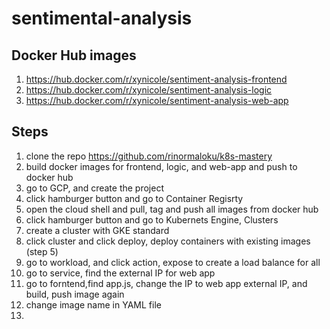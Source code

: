 # sentimental-analysis

## Docker Hub images
1. https://hub.docker.com/r/xynicole/sentiment-analysis-frontend
2. https://hub.docker.com/r/xynicole/sentiment-analysis-logic
3. https://hub.docker.com/r/xynicole/sentiment-analysis-web-app


## Steps
1. clone the repo https://github.com/rinormaloku/k8s-mastery
2. build docker images for frontend, logic, and web-app and push to docker hub
3. go to GCP, and create the project
4. click hamburger button and go to Container Regisrty 
5. open the cloud shell and pull, tag and push all images from docker hub
6. click hamburger button and go to Kubernets Engine, Clusters
7. create a cluster with GKE standard 
8. click cluster and click deploy, deploy containers with existing images (step 5)
9. go to workload, and click action, expose to create a load balance for all
10. go to service, find the external IP for web app
11. go to forntend,find app.js, change the IP to web app external IP, and build, push image again
12. change image name in YAML file
13. 
